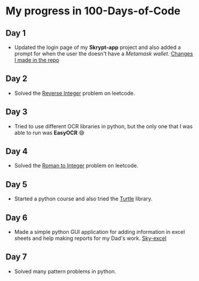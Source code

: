 # My progress in 100-Days-of-Code

## Day 1
- Updated the login page of my **Skrypt-app** project and also added a prompt for when the user the doesn't have a *Metamask wallet*.
[Changes I made in the repo](https://github.com/Skyhero-admin/Skrypt-app/commit/fa81285dd6fa869e498bce6b1e41c4ae6d148353)

## Day 2
- Solved the [Reverse Integer](https://leetcode.com/problems/reverse-integer/) problem on leetcode.

## Day 3
- Tried to use different OCR libraries in python, but the only one that I was able to run was **EasyOCR** 😅

## Day 4
- Solved the [Roman to Integer](https://leetcode.com/problems/roman-to-integer/) problem on leetcode.

## Day 5
- Started a python course and also tried the [Turtle](https://docs.python.org/3/library/turtle.html) library.

## Day 6
- Made a simple python GUI application for adding information in excel sheets and help making reports for my Dad's work. [Sky-excel](https://github.com/Skyhero-admin/Sky-excel)

## Day 7
- Solved many pattern problems in python.